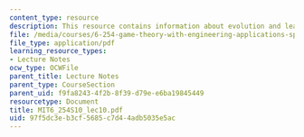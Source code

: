 ```yaml
---
content_type: resource
description: This resource contains information about evolution and learning in games.
file: /media/courses/6-254-game-theory-with-engineering-applications-spring-2010/97f5dc3eb3cf5685c7d44adb5035e5ac_MIT6_254S10_lec10.pdf
file_type: application/pdf
learning_resource_types:
- Lecture Notes
ocw_type: OCWFile
parent_title: Lecture Notes
parent_type: CourseSection
parent_uid: f9fa8243-4f2b-8f39-d79e-e6ba19845449
resourcetype: Document
title: MIT6_254S10_lec10.pdf
uid: 97f5dc3e-b3cf-5685-c7d4-4adb5035e5ac
---
```

